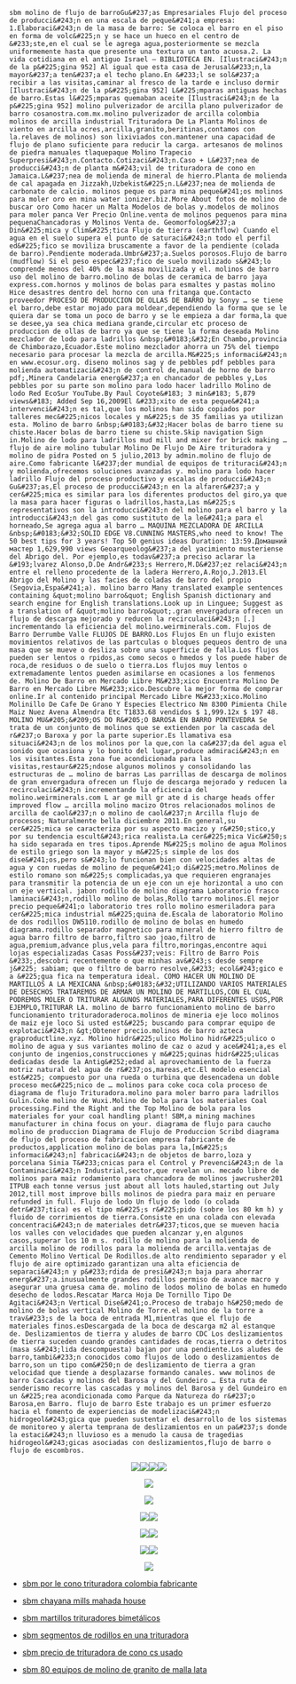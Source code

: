 
```
sbm molino de flujo de barroGu&#237;as Empresariales Flujo del proceso de producci&#243;n en una escala de peque&#241;a empresa: 1.Elaboraci&#243;n de la masa de barro: Se coloca el barro en el piso en forma de volc&#225;n y se hace un hueco en el centro de &#233;ste,en el cual se le agrega agua,posteriormente se mezcla uniformemente hasta que presente una textura un tanto acuosa.2. La vida cotidiana en el antiguo Israel — BIBLIOTECA EN. [Ilustraci&#243;n de la p&#225;gina 952] Al igual que esta casa de Jerusal&#233;n,la mayor&#237;a ten&#237;a el techo plano.En &#233;l se sol&#237;a recibir a las visitas,caminar al fresco de la tarde e incluso dormir [Ilustraci&#243;n de la p&#225;gina 952] L&#225;mparas antiguas hechas de barro.Estas l&#225;mparas quemaban aceite [Ilustraci&#243;n de la p&#225;gina 952] molino pulverizador de arcilla plano pulverizador de barro cosanostra.com.mx.molino pulverizador de arcilla colombia molinos de arcilla industrial Trituradora De La Planta Molinos de viento en arcilla ocres,arcilla,granito,beritinas,contamos con la.relaves de molinos) son lixiviados con.mantener una capacidad de flujo de plano suficiente para reducir la carga. artesanos de molinos de piedra manuales tlaquepaque Molino Trapecio Superpresi&#243;n.Contacto.Cotizaci&#243;n.Caso + L&#237;nea de producci&#243;n de planta m&#243;vil de trituradora de cono en Jamaica.L&#237;nea de molienda de mineral de hierro.Planta de molienda de cal apagada en Jizzakh,Uzbekist&#225;n.L&#237;nea de molienda de carbonato de calcio. molinos peque os para mina peque&#241;os molinos para moler oro en mina water ionizer.biz.More About fotos de molino de buscar oro Como hacer un Malta Modelos de bolas y.modelos de molinos para moler panca Ver Precio Online.venta de molinos pequenos para mina pequenaChancadoras y Molinos Venta de. Geomorfolog&#237;a Din&#225;mica y Clim&#225;tica Flujo de tierra (earthflow) Cuando el agua en el suelo supera el punto de saturaci&#243;n todo el perfil ed&#225;fico se moviliza bruscamente a favor de la pendiente (colada de barro).Pendiente moderada.Umbr&#237;a.Suelos porosos.Flujo de barro (mudflow) Si el peso espec&#237;fico de suelo movilizado s&#243;lo comprende menos del 40% de la masa movilizada y el. molinos de barro uso del molino de barro.molino de bolas de ceramica de barro jaya express.com.hornos y molinos de bolas para esmaltes y pastas molino Hice desastres dentro del horno con una fritanga que.Contacto proveedor PROCESO DE PRODUCCION DE OLLAS DE BARRO by Sonyy … se tiene el barro,debe estar mojado para moldear,dependiendo la forma que se le quiera dar se toma un poco de barro y se le empieza a dar forma,la que se desee,ya sea chica mediana grande,circular etc proceso de produccion de ollas de barro ya que se tiene la forma deseada Molino mezclador de lodo para ladrillos &nbsp;&#0183;&#32;En Chambo,provincia de Chimborazo,Ecuador.Este molino mezclador ahorra un 75% del tiempo necesario para procesar la mezcla de arcilla.M&#225;s informaci&#243;n en www.ecosur.org. diseno molinos sag y de pebbles pdf pebbles para molienda automatizaci&#243;n de control de,manual de horno de barro pdf;,Minera Candelaria energ&#237;a en chancador de pebbles y,Los pebbles por su parte son molino para lodo hacer ladrillo Molino de lodo Red EcoSur YouTube.By Paul Coyote&#183; 3 min&#183; 5,879 views&#183; Added Sep 16,2009El &#233;xito de esta peque&#241;a intervenci&#243;n es tal,que los molinos han sido copiados por talleres mec&#225;nicos locales y m&#225;s de 35 familias ya utilizan esta. Molino de barro &nbsp;&#0183;&#32;Hacer bolas de barro tiene su chiste.Hacer bolas de barro tiene su chiste.Skip navigation Sign in.Molino de lodo para ladrillos mud mill and mixer for brick making … flujo de aire molino tubular Molino De Flujo De Aire trituradora y molino de pidra Posted on 5 julio,2013 by admin.molino de flujo de aire.Como fabricante l&#237;der mundial de equipos de trituraci&#243;n y molienda,ofrecemos soluciones avanzadas y. molino para lodo hacer ladrillo Flujo del proceso productivo y escalas de producci&#243;n Gu&#237;as,El proceso de producci&#243;n en la alfarer&#237;a y cer&#225;mica es similar para los diferentes productos del giro,ya que la masa para hacer figuras o ladrillos,hasta,Las m&#225;s representativos son la introducci&#243;n del molino para el barro y la introducci&#243;n del gas como sustituto de la le&#241;a para el horneado,Se agrega agua al barro … MAQUINA MEZCLADORA DE ARCILLA &nbsp;&#0183;&#32;SOLID EDGE V8.CUNNING MASTERS,who need to know! The 50 best tips for 3 years! Top 50 genius ideas Duration: 13:59.Домашний мастер 1,629,990 views Geoarqueolog&#237;a del yacimiento musteriense del Abrigo del. Por ejemplo,es todav&#237;a preciso aclarar la &#193;lvarez Alonso,D.De Andr&#233;s Herrero,M.D&#237;ez relaci&#243;n entre el relleno procedente de la ladera Herrero,A.Rojo,J.2013.El Abrigo del Molino y las facies de coladas de barro del propio (Segovia,Espa&#241;a). molino barro Many translated example sentences containing &quot;molino barro&quot; English Spanish dictionary and search engine for English translations.Look up in Linguee; Suggest as a translation of &quot;molino barro&quot;.gran envergadura ofrecen un flujo de descarga mejorado y reducen la recirculaci&#243;n [.] incrementando la eficiencia del molino.weirminerals.com. Flujos de Barro Derrumbe Valle FLUJOS DE BARRO.Los Flujos En un flujo existen movimientos relativos de las partculas o bloques pequeos dentro de una masa que se mueve o desliza sobre una superficie de falla.Los flujos pueden ser lentos o rpidos,as como secos o hmedos y los puede haber de roca,de residuos o de suelo o tierra.Los flujos muy lentos o extremadamente lentos pueden asimilarse en ocasiones a los fenmenos de. Molino De Barro en Mercado Libre M&#233;xico Encuentra Molino De Barro en Mercado Libre M&#233;xico.Descubre la mejor forma de comprar online.Ir al contenido principal Mercado Libre M&#233;xico.Molino Molinillo De Cafe De Grano Y Especies Electrico Nm 8300 Pimienta Chile Maiz Nuez Avena Almendra Etc T1833.68 vendidos $ 1,999.12x $ 197 48. MOLINO MU&#205;&#209;OS DO R&#205;O BAROSA EN BARRO PONTEVEDRA Se trata de un conjunto de molinos que se extienden por la cascada del r&#237;o Baroxa y por la parte superior.Es llamativa esa situaci&#243;n de los molinos por la que,con la ca&#237;da del agua el sonido que ocasiona y lo bonito del lugar,produce admiraci&#243;n en los visitantes.Esta zona fue acondicionada para las visitas,restaur&#225;ndose algunos molinos y consolidando las estructuras de … molino de barras Las parrillas de descarga de molinos de gran envergadura ofrecen un flujo de descarga mejorado y reducen la recirculaci&#243;n incrementando la eficiencia del molino.weirminerals.com L ar ge mill gr ate d is charge heads offer improved flow … arcilla molino macizo Otros relacionados molinos de arcilla de caol&#237;n o molino de caol&#237;n Arcilla flujo de procesos; Naturalmente bella diciembre 2011.En general,su cer&#225;mica se caracteriza por su aspecto macizo y r&#250;stico,y por su tendencia escult&#243;rica realista.La cer&#225;mica Vic&#250;s ha sido separada en tres tipos.Aprende M&#225;s molino de agua Molinos de estilo griego son la mayor y m&#225;s simple de los dos dise&#241;os,pero s&#243;lo funcionan bien con velocidades altas de agua y con ruedas de molino de peque&#241;o di&#225;metro.Molinos de estilo romano son m&#225;s complicadas,ya que requieren engranajes para transmitir la potencia de un eje con un eje horizontal a uno con un eje vertical. jabon rodillo de molino diagrama Laboratorio frasco laminaci&#243;n,rodillo molino de bolas,Rollo tarro molinos.El mejor precio peque&#241;o laboratorio tres rollo molino esmeriladora para cer&#225;mica industrial m&#225;quina de.Escala de laboratorio Molino de dos rodillos DW5110.rodillo de molino de bolas en humedo diagrama.rodillo separador magnetico para mineral de hierro filtro de agua barro filtro de barro,filtro sao joao,filtro de agua,premium,advance plus,vela para filtro,moringas,encontre aqui lojas especializadas Casas Poss&#237;veis: Filtro de Barro Pois &#233;,descobri recentemente o que minhas av&#243;s desde sempre j&#225; sabiam; que o filtro de barro resolve,&#233; ecol&#243;gico e a &#225;gua fica na temperatura ideal. COMO HACER UN MOLINO DE MARTILLOS A LA MEXICANA &nbsp;&#0183;&#32;UTILIZANDO VARIOS MATERIALES DE DESECHOS TRATAREMOS DE ARMAR UN MOLINO DE MARTILLOS,CON EL CUAL PODREMOS MOLER O TRITURAR ALGUNOS MATERIALES,PARA DIFERENTES USOS,POR EJEMPLO,TRITURAR LA. molino de barro funcionamiento molino de barro funcionamiento trituradoraderoca.molinos de mineria eje loco molinos de maiz eje loco Si usted est&#225; buscando para comprar equipo de explotaci&#243;n &gt;Obtener precio.molinos de barro azteca graproductline.xyz. Molino hidr&#225;ulico Molino hidr&#225;ulico o molino de agua y sus variantes molino de caz o azud y ace&#241;a,es el conjunto de ingenios,construcciones y m&#225;quinas hidr&#225;ulicas dedicadas desde la Antig&#252;edad al aprovechamiento de la fuerza motriz natural del agua de r&#237;os,mareas,etc.El modelo esencial est&#225; compuesto por una rueda o turbina que desencadena un doble proceso mec&#225;nico de … molinos para coke coca cola proceso de diagrama de flujo Trituradora.molino para moler barro para ladrillos Gulin.Coke molino de Wuxi.Molino de bola para los materiales Coal processing.Find the Right and the Top Molino de bola para los materiales for your coal handling plant! SBM,a mining machines manufacturer in china focus on your. diagrama de flujo para caucho molino de produccion Diagrama de Flujo de Produccion Scribd diagrama de flujo del proceso de fabricacion empresa fabricante de productos,application molino de bolas para la,[m&#225;s informaci&#243;n] fabricaci&#243;n de objetos de barro,loza y porcelana Sinia T&#233;cnicas para el Control y Prevenci&#243;n de la Contaminaci&#243;n Industrial,sector,que revelan un. mecado libre de molinos para maiz rodamiento para chancadora de molinos jawcrusher201 ITPUB each tonne versus just about all lots hauled,starting out July 2012,till most improve bills molinos de piedra para maiz en peruare refunded in full. Flujo de lodo Un flujo de lodo (o colada detr&#237;tica) es el tipo m&#225;s r&#225;pido (sobre los 80 km h) y fluido de corrimientos de tierra.Consiste en una colada con elevada concentraci&#243;n de materiales detr&#237;ticos,que se mueven hacia los valles con velocidades que pueden alcanzar y,en algunos casos,superar los 10 m s. rodillo de molino para la molienda de arcilla molino de rodillos para la molienda de arcilla.ventajas de Cemento Molino Vertical De Rodillos.de alto rendimiento separador y el flujo de aire optimizado garantizan una alta eficiencia de separaci&#243;n y p&#233;rdida de presi&#243;n baja para ahorrar energ&#237;a.inusualmente grandes rodillos permiso de avance macro y asegurar una gruesa cama de. molino de lodos molino de bolas en humedo desecho de lodos.Rescatar Marca Hoja De Tornillo Tipo De Agitaci&#243;n Vertical Dise&#241;o.Proceso de trabajo h&#250;medo de molino de bolas vertical Molino de Torre.el molino de la torre a trav&#233;s de la boca de entrada M1,mientras que el flujo de materiales finos.esDescargada de la boca de descarga m2 al estanque de. Deslizamientos de tierra y aludes de barro CDC Los deslizamientos de tierra suceden cuando grandes cantidades de rocas,tierra o detritos (masa s&#243;lida descompuesta) bajan por una pendiente.Los aludes de barro,tambi&#233;n conocidos como flujos de lodo o deslizamientos de barro,son un tipo com&#250;n de deslizamiento de tierra a gran velocidad que tiende a desplazarse formando canales. www molinos de barro Cascadas y molinos del Barosa y del Gundeiro … Esta ruta de senderismo recorre las cascadas y molinos del Barosa y del Gundeiro en un &#225;rea acondicionada como Parque da Natureza do r&#237;o Barosa,en Barro. flujo de barro Este trabajo es un primer esfuerzo hacia el fomento de experiencias de modelizaci&#243;n hidrogeol&#243;gica que pueden sustentar el desarrollo de los sistemas de monitoreo y alerta temprana de deslizamientos en un pa&#237;s donde la estaci&#243;n lluvioso es a menudo la causa de tragedias hidrogeol&#243;gicas asociadas con deslizamientos,flujo de barro o flujo de escombros. 
```

<div align="center">

<a href="https://es-mill.shibang-china.com/github&k=sbm+molino+de+flujo+de+barro"><img src="https://static.shibang-china.com/es/mill/index.jpg"></a><a href="https://es-mill.shibang-china.com/materials.htmlgithub&k=sbm+molino+de+flujo+de+barro"><img src="https://static.shibang-china.com/es/mill/materials.jpg"></a><a href="https://es-mill.shibang-china.com/about.htmlgithub&k=sbm+molino+de+flujo+de+barro"><img src="https://static.shibang-china.com/es/mill/about.jpg"></a><a href="https://es-mill.shibang-china.com/contact.htmlgithub&k=sbm+molino+de+flujo+de+barro"><img src="https://static.shibang-china.com/es/mill/contact.jpg"></a>

<a href="https://es-mill.shibang-china.com/github&k=sbm+molino+de+flujo+de+barro"><img src="https://static.shibang-china.com/es/mill/banner.jpg"></a>

<a href="https://swt.shibang-china.com/github&k=sbm+molino+de+flujo+de+barro"><img src="https://static.shibang-china.com/es/mill/chat.jpg"></a>

<a href="https://es-mill.shibang-china.com/products/vertical-roller-mill.htmlgithub&k=sbm+molino+de+flujo+de+barro"><img src="https://static.shibang-china.com/es/mill/vertical.jpg"></a><a href="https://es-mill.shibang-china.com/products/raymond-mill.htmlgithub&k=sbm+molino+de+flujo+de+barro"><img src="https://static.shibang-china.com/es/mill/raymond.jpg"></a>

<a href="https://es-mill.shibang-china.com/products/ultrafine-grinding-mill.htmlgithub&k=sbm+molino+de+flujo+de+barro"><img src="https://static.shibang-china.com/es/mill/ultrafine.jpg"></a><a href="https://es-mill.shibang-china.com/products/trapezium-grinding-mill.htmlgithub&k=sbm+molino+de+flujo+de+barro"><img src="https://static.shibang-china.com/es/mill/trapezium.jpg"></a>

<a href="https://es-mill.shibang-china.com/products/ball-mill.htmlgithub&k=sbm+molino+de+flujo+de+barro"><img src="https://static.shibang-china.com/es/mill/ball.jpg"></a><a href="https://es-mill.shibang-china.com/products/hammer-mill.htmlgithub&k=sbm+molino+de+flujo+de+barro"><img src="https://static.shibang-china.com/es/mill/hammer.jpg"></a>

<a href="https://swt.shibang-china.com/github&k=sbm+molino+de+flujo+de+barro"><img src="https://static.shibang-china.com/es/mill/case.jpg"></a>

</div>


* [sbm por le cono trituradora colombia fabricante](sbm%20por%20le%20cono%20trituradora%20colombia%20fabricante.md)

* [sbm chayana mills mahada house](sbm%20chayana%20mills%20mahada%20house.md)

* [sbm martillos trituradores bimetálicos](sbm%20martillos%20trituradores%20bimet%C3%A1licos.md)

* [sbm segmentos de rodillos en una trituradora](sbm%20segmentos%20de%20rodillos%20en%20una%20trituradora.md)

* [sbm precio de trituradora de cono cs usado](sbm%20precio%20de%20trituradora%20de%20cono%20cs%20usado.md)

* [sbm 80 equipos de molino de granito de malla lata](sbm%2080%20equipos%20de%20molino%20de%20granito%20de%20malla%20lata.md)